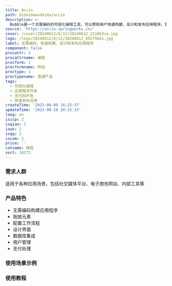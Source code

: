```yaml
---
title: Accio
path: didaimawudaima/accio
description: >-
  Bubble是一个无需编码的可视化编程工具，可以帮助用户快速构建、设计和发布应用程序。它适用于初次创业者和经验丰富的工程师。Bubble提供了一种直观的方式来创建应用程序，用户可以通过拖放元素、配置工作流程和设计界面来构建自定义的应用程序。Bubble还提供了强大的功能，包括数据库集成、用户管理、支付处理等。用户可以通过Bubble轻松创建各种类型的应用程序，包括社交媒体平台、电子商务网站、内部工具等。Bubble的定价根据用户的需求和使用情况而定，有不同的计划可供选择。
source: 'https://accio.springworks.in/'
cover: /cover/20240612/6/12/20240612_222db3ce.jpg
logo: /logo/20240612/6/12/20240612_892f5b61.jpg
label: 无需编码，快速构建、设计和发布应用程序
component: false
procattr: 5
procattrname: 编程
procform: 1
procformname: 网站
proctype: 1
proctypename: 普通产品
tags:
  - 可视化编程
  - 应用程序开发
  - 无代码开发
  - 快速发布应用
createTime: '2023-08-09 16:25:37'
updateTime: '2023-08-18 20:15:33'
lang: en
isicp: 2
isqian: 2
iswx: 2
isqq: 2
iscom: 2
price: ''
catname: 编程
sort: 10273
---
```




### 需求人群
适用于各种应用场景，包括社交媒体平台、电子商务网站、内部工具等

### 产品特色
- 无需编码构建应用程序
- 拖放元素
- 配置工作流程
- 设计界面
- 数据库集成
- 用户管理
- 支付处理

### 使用场景示例


### 使用教程


  
